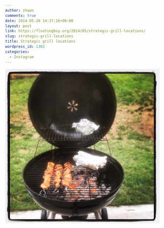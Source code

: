 ```yaml
---
author: shawn
comments: true
date: 2014-05-28 14:37:16+00:00
layout: post
link: https://floatingboy.org/2014/05/strategic-grill-locations/
slug: strategic-grill-locations
title: Strategic grill locations
wordpress_id: 1302
categories:
  - Instagram
---
```


[![Strategic grill locations](/assets/media/2014/05/10375773_659233717479056_161346927_n.jpg)](/assets/media/2014/05/10375773_659233717479056_161346927_n.jpg)
